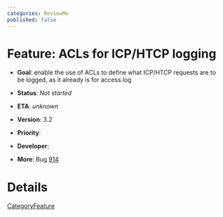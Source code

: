 ```yaml
---
categories: ReviewMe
published: false
---
```

# Feature: ACLs for ICP/HTCP logging

  - **Goal**: enable the use of ACLs to define what ICP/HTCP requests
    are to be logged, as it already is for access.log

  - **Status**: *Not started*

<!-- end list -->

  - **ETA**: *unknown*

  - **Version**: 3.2

  - **Priority**:

  - **Developer**:

  - **More**: Bug
    [914](https://bugs.squid-cache.org/show_bug.cgi?id=914)

# Details

[CategoryFeature](/CategoryFeature)
